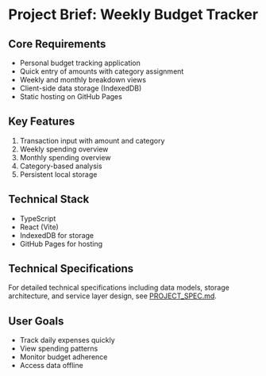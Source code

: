 # Project Brief: Weekly Budget Tracker

## Core Requirements

- Personal budget tracking application
- Quick entry of amounts with category assignment
- Weekly and monthly breakdown views
- Client-side data storage (IndexedDB)
- Static hosting on GitHub Pages

## Key Features

1. Transaction input with amount and category
2. Weekly spending overview
3. Monthly spending overview
4. Category-based analysis
5. Persistent local storage

## Technical Stack

- TypeScript
- React (Vite)
- IndexedDB for storage
- GitHub Pages for hosting

## Technical Specifications

For detailed technical specifications including data models, storage architecture, and service layer design, see [PROJECT_SPEC.md](./../PROJECT_SPEC.md).

## User Goals

- Track daily expenses quickly
- View spending patterns
- Monitor budget adherence
- Access data offline
